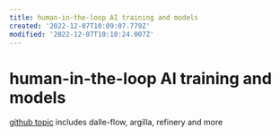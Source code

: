 ```yaml
---
title: human-in-the-loop AI training and models
created: '2022-12-07T10:09:07.779Z'
modified: '2022-12-07T10:10:24.007Z'
---
```


# human-in-the-loop AI training and models

[github topic](https://github.com/topics/human-in-the-loop) includes dalle-flow, argilla, refinery and more

